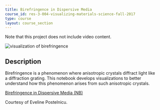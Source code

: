 ```yaml
---
title: Birefringence in Dispersive Media
course_id: res-3-004-visualizing-materials-science-fall-2017
type: course
layout: course_section
---
```

Note that this project does not include video content.

![visualization of birefringence](https://open-learning-course-data-ci.s3.amazonaws.com/res-3-004-visualizing-materials-science-fall-2017/8ea12113aef22db2343c96c827376a2f_MITRES_3_004F17_15_postel.jpg)

Description
-----------

Birefringence is a phenomenon where anisotropic crystals diffract light like a diffraction grating. This notebook develops visualizations to better understand how this phenomenon arises from such anisotropic crystals.

[Birefringence in Dispersive Media (NB)](https://open-learning-course-data-ci.s3.amazonaws.com/res-3-004-visualizing-materials-science-fall-2017/767078ad6fc00307d90aa958b0017037_2015_postel.nb)

Courtesy of Eveline Postelnicu.